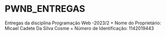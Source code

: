 # PWNB_ENTREGAS
Entregas da disciplina Programação Web -2023/2 +
Nome do Proprietário: Micael Cadete Da Silva Cosme
+
Número de Identificação: 1142019443
